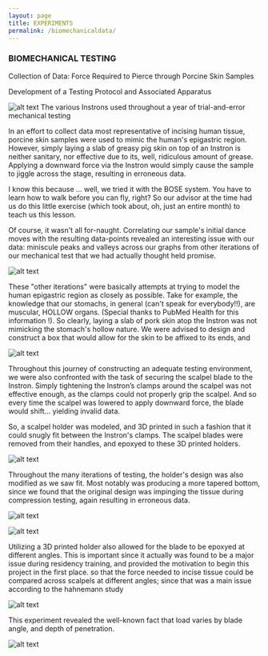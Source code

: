 ```yaml
---
layout: page
title: EXPERIMENTS
permalink: /biomechanicaldata/
---
```


### BIOMECHANICAL TESTING
Collection of Data: Force Required to Pierce through Porcine Skin Samples

Development of a Testing Protocol and Associated Apparatus

![alt text](http://mishi-01.github.io/images/x.PNG)
The various Instrons used throughout a year of trial-and-error mechanical testing

In an effort to collect data most representative of incising human tissue, porcine skin samples were used to mimic the human's epigastric region. However, simply laying a slab of greasy pig skin on top of an Instron is neither sanitary, nor effective due to its, well, ridiculous amount of grease. Applying a downward force via the Instron would simply cause the sample to jiggle across the stage, resulting in erroneous data. 

I know this because ... well, we tried it with the BOSE system. You have to learn how to walk before you can fly, right? So our advisor at the time had us do this little exercise (which took about, oh, just an entire month) to teach us this lesson. 

Of course, it wasn't all for-naught. Correlating our sample's initial dance moves with the resulting data-points revealed an interesting issue with our data: miniscule peaks and valleys across our graphs from other iterations of our mechanical test that we had actually thought held promise. 

![alt text](http://mishi-01.github.io/images/fig1.PNG)

These "other iterations" were basically attempts at trying to model the human epigastric region as closely as possible. Take for example, the knowledge that our stomachs, in general (can't speak for everybody!!), are muscular, HOLLOW organs. (Special thanks to PubMed Health for this information !). So clearly, laying a slab of pork skin atop the Instron was not mimicking the stomach's hollow nature. We were advised to design and construct a box that would allow for the skin to be affixed to its ends, and 


![alt text](http://mishi-01.github.io/images/xx.PNG)

Throughout this journey of constructing an adequate testing environment, we were also confronted with the task of securing the scalpel blade to the Instron. Simply tightening the Instron’s clamps around the scalpel was not effective enough, as the clamps could not properly grip the scalpel. And so every time the scalpel was lowered to apply downward force, the blade would shift… yielding invalid data. 

So, a scalpel holder was modeled, and 3D printed in such a fashion that it could snugly fit between the Instron's clamps. The scalpel blades were removed from their handles, and epoxyed to these 3D printed holders.  

![alt text](http://mishi-01.github.io/images/fffff.jpg)

Throughout the many iterations of testing, the holder's design was also modified as we saw fit. Most notably was producing a more tapered bottom, since we found that the original design was impinging the tissue during compression testing, again resulting in erroneous data.       

![alt text](http://mishi-01.github.io/images/fig2.PNG)

![alt text](http://mishi-01.github.io/images/xxoo.PNG)

Utilizing a 3D printed holder also allowed for the blade to be epoxyed at different angles. This is important since it actually was found to be a major issue during residency training, and provided the motivation to begin this project in the first place.  so that the force needed to incise tissue could be compared across scalpels at different angles; since that was a main issue according to the hahnemann study

![alt text](http://mishi-01.github.io/images/epoxy.PNG)

This experiment revealed the well-known fact that load varies by blade angle, and depth of penetration.

![alt text](http://mishi-01.github.io/images/fig3.PNG)



